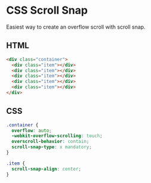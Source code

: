 # CSS Scroll Snap

Easiest way to create an overflow scroll with scroll snap.

## HTML

```html
<div class="container">
  <div class="item"></div>
  <div class="item"></div>
  <div class="item"></div>
  <div class="item"></div>
  <div class="item"></div>
</div>
```

## CSS

```css
.container {
  overflow: auto;
  -webkit-overflow-scrolling: touch;
  overscroll-behavior: contain;
  scroll-snap-type: x mandatory;
}

.item {
  scroll-snap-align: center;
}
```
